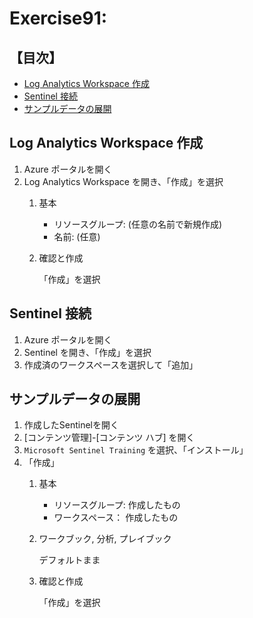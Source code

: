 # Exercise91: 

## 【目次】

- [Log Analytics Workspace 作成](#log-analytics-workspace-作成)
- [Sentinel 接続](#sentinel-接続)
- [サンプルデータの展開](#サンプルデータの展開)


## Log Analytics Workspace 作成

1. Azure ポータルを開く
1. Log Analytics Workspace を開き、「作成」を選択
    1. 基本

        - リソースグループ: (任意の名前で新規作成)
        - 名前: (任意)
    
    1. 確認と作成

        「作成」を選択


## Sentinel 接続

1. Azure ポータルを開く
1. Sentinel を開き、「作成」を選択
1. 作成済のワークスペースを選択して「追加」


## サンプルデータの展開

1. 作成したSentinelを開く
1. [コンテンツ管理]-[コンテンツ ハブ] を開く
1. `Microsoft Sentinel Training` を選択、「インストール」
1. 「作成」
    1. 基本

        - リソースグループ: 作成したもの
        - ワークスペース： 作成したもの

    1. ワークブック, 分析, プレイブック

        デフォルトまま

    1. 確認と作成

        「作成」を選択


